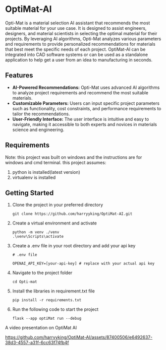 # OptiMat-AI
Opti-Mat is a material selection AI assistant that recommends the most suitable material for your use case. It is designed to assist engineers, designers, and material scientists in selecting the optimal material for their projects. By leveraging AI algorithms, Opti-Mat analyzes various parameters and requirements to provide personalized recommendations for materials that best meet the specific needs of each project. OptiMat-AI can be integrated into CAD software systems or can be used as a standalone application to help get a user from an idea to manufacturing in seconds. 

## Features

- **AI-Powered Recommendations:** Opti-Mat uses advanced AI algorithms to analyze project requirements and recommend the most suitable materials.
- **Customizable Parameters:** Users can input specific project parameters such as functionality, cost constraints, and performance requirements to tailor the recommendations.
- **User-Friendly Interface:** The user interface is intuitive and easy to navigate, making it accessible to both experts and novices in materials science and engineering.


## Requirements

Note: this project was built on windows and the instructions are for windows and cmd terminal.
this project assumes:
1. python is installed(latest version)
2. virtualenv is installed

## Getting Started
1. Clone the project in your preferred directory
   
   ```
   git clone https://github.com/harryyking/OptiMat-AI.git
   ```

2. Create a virtual environment and activate
   ```
   python -m venv ./venv
   .\venv\Scripts\activate
   ```

3. Create a .env file in your root directory and add your api key
   ```
   # .env file
   
   OPENAI_API_KEY=[your-api-key] # replace with your actual api key
   ```
   
4. Navigate to the project folder

   ```
   cd Opti-mat
   ```

5. Install the libraries in requirement.txt file
   ```
   pip install -r requirements.txt
   ```
   
6. Run the following code to start the project
   
   ```
   flask --app optiMat run --debug
   ```

A video presentation on OptiMat AI 

https://github.com/harryyking/OptiMat-AI/assets/87400506/e6492637-38d3-4557-a31f-6cc63f74fb4f


